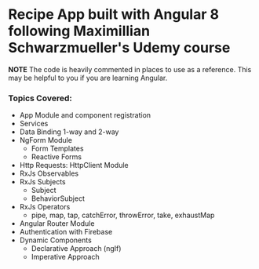 # Recipe App built with Angular 8 following Maximillian Schwarzmueller's Udemy course

**NOTE** The code is heavily commented in places to use as a reference. This may be helpful to you if you are learning Angular.

### Topics Covered:

- App Module and component registration
- Services
- Data Binding 1-way and 2-way
- NgForm Module
  - Form Templates
  - Reactive Forms
- Http Requests: HttpClient Module
- RxJs Observables
- RxJs Subjects
  - Subject
  - BehaviorSubject
- RxJs Operators
  - pipe, map, tap, catchError, throwError, take, exhaustMap
- Angular Router Module
- Authentication with Firebase
- Dynamic Components
  - Declarative Approach (ngIf)
  - Imperative Approach
